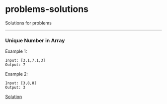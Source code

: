 # problems-solutions
Solutions for problems

---
### Unique Number in Array

Example 1:
```
Input: [3,1,7,1,3]
Output: 7
```
Example 2:
```
Input: [3,8,8]
Output: 3
```
[Solution](UniqueNumberInArray/index.js)
